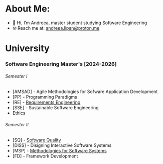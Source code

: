 # About Me:
- 👋 Hi, I’m Andreea, master student studying Software Engineering
- ✉ Reach me at: andreea.lipan@proton.me

# University
### Software Engineering Master's [2024-2026]
###### Semester I
- \[AMSAD] - Agile Methodologies for Sofware Application Development
- \[PP] - Programming Paradigms
- \[RE] - [Requirements Engineering](https://github.com/andreea-lipan/RE-Project)
- \[SSE] - Sustainable Software Engineering
- Ethics

###### Semester II
- \[SQ] - [Software Quality](https://github.com/andreea-lipan/SQ)
- \[DISS] - Disigning Interactive Software Systems
- \[MSP] - [Methodologies for Software Systems](https://github.com/andreea-lipan/MSP)
- \[FD] - Framework Development
